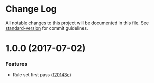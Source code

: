 # Change Log

All notable changes to this project will be documented in this file. See [standard-version](https://github.com/conventional-changelog/standard-version) for commit guidelines.

<a name="1.0.0"></a>
# 1.0.0 (2017-07-02)


### Features

* Rule set first pass ([f20143e](https://github.com/EasyMetrics/eslint-config-easymetrics/commit/f20143e))
